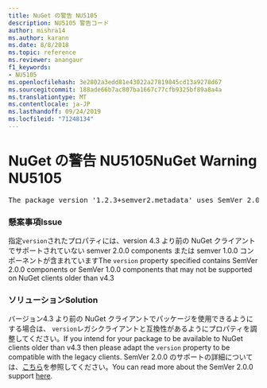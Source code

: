 ```yaml
---
title: NuGet の警告 NU5105
description: NU5105 警告コード
author: mishra14
ms.author: karann
ms.date: 8/8/2018
ms.topic: reference
ms.reviewer: anangaur
f1_keywords:
- NU5105
ms.openlocfilehash: 3e2802a3edd81e43022a27819845cd13a9278d67
ms.sourcegitcommit: 188ade66b7ac807ba1667c77cfb9325bf89a8a4a
ms.translationtype: MT
ms.contentlocale: ja-JP
ms.lasthandoff: 09/24/2019
ms.locfileid: "71248134"
---
```

# <a name="nuget-warning-nu5105"></a><span data-ttu-id="8dcd8-103">NuGet の警告 NU5105</span><span class="sxs-lookup"><span data-stu-id="8dcd8-103">NuGet Warning NU5105</span></span>
<pre>The package version '1.2.3+semver2.metadata' uses SemVer 2.0.0 or components of SemVer 1.0.0 that are not supported on legacy clients. Change the package version to a SemVer 1.0.0 string. If the version contains a release label it must start with a letter. This message can be ignored if the package is not intended for older clients.</pre>

### <a name="issue"></a><span data-ttu-id="8dcd8-104">懸案事項</span><span class="sxs-lookup"><span data-stu-id="8dcd8-104">Issue</span></span>

<span data-ttu-id="8dcd8-105">指定`version`されたプロパティには、version 4.3 より前の NuGet クライアントでサポートされていない semver 2.0.0 components または semver 1.0.0 コンポーネントが含まれています</span><span class="sxs-lookup"><span data-stu-id="8dcd8-105">The `version` property specified contains SemVer 2.0.0 components or SemVer 1.0.0 components that may not be supported on NuGet clients older than v4.3</span></span>


### <a name="solution"></a><span data-ttu-id="8dcd8-106">ソリューション</span><span class="sxs-lookup"><span data-stu-id="8dcd8-106">Solution</span></span>

<span data-ttu-id="8dcd8-107">バージョン4.3 より前の NuGet クライアントでパッケージを使用できるようにする場合は、 `version`レガシクライアントと互換性があるようにプロパティを調整してください。</span><span class="sxs-lookup"><span data-stu-id="8dcd8-107">If you intend for your package to be available to NuGet clients older than v4.3 then please adapt the `version` property to be compatible with the legacy clients.</span></span> <span data-ttu-id="8dcd8-108">SemVer 2.0.0 のサポートの詳細については、[こちら](https://github.com/NuGet/Home/wiki/SemVer-2.0.0-support)を参照してください。</span><span class="sxs-lookup"><span data-stu-id="8dcd8-108">You can read more about the SemVer 2.0.0 support [here](https://github.com/NuGet/Home/wiki/SemVer-2.0.0-support).</span></span>

